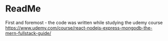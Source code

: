 # ReadMe

First and foremost - the code was written while studying the udemy course https://www.udemy.com/course/react-nodejs-express-mongodb-the-mern-fullstack-guide/
